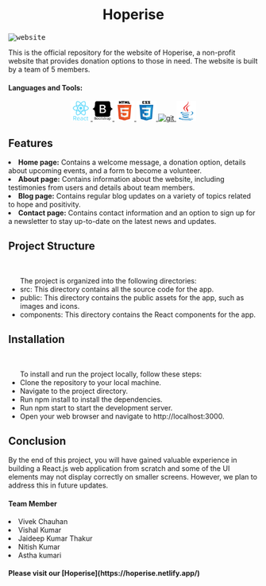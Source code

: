 <h1 align="center" >Hoperise</h1>
<kbd><img align="center" src="https://user-images.githubusercontent.com/116445326/229303236-dacf696a-f075-40fc-852a-824af723532f.png" alt="website"></kbd>

This is the official repository for the website of Hoperise, a non-profit website that provides donation options to those in need. The website is built by a team of 5 members.
<h4 align="left">Languages and Tools:</h4>
<p align="center"> 
     <a href="https://reactjs.org/" target="_blank" rel="noreferrer"> <img src="https://raw.githubusercontent.com/devicons/devicon/master/icons/react/react-original-wordmark.svg" alt="react" width="40" height="40"/> </a> 
    <a href="https://getbootstrap.com" target="_blank" rel="noreferrer"> <img src="https://raw.githubusercontent.com/devicons/devicon/master/icons/bootstrap/bootstrap-plain-wordmark.svg" alt="bootstrap" width="40" height="40"/> </a>
     <a href="https://www.w3.org/html/" target="_blank" rel="noreferrer"> <img src="https://raw.githubusercontent.com/devicons/devicon/master/icons/html5/html5-original-wordmark.svg" alt="html5" width="40" height="40"/> </a> 
    <a href="https://www.w3schools.com/css/" target="_blank" rel="noreferrer"> <img src="https://raw.githubusercontent.com/devicons/devicon/master/icons/css3/css3-original-wordmark.svg" alt="css3" width="40" height="40"/> </a> 
    <a href="https://git-scm.com/" target="_blank" rel="noreferrer"> <img src="https://www.vectorlogo.zone/logos/git-scm/git-scm-icon.svg" alt="git" width="40" height="40"/> </a> 
    <a href="https://www.java.com" target="_blank" rel="noreferrer"> <img src="https://raw.githubusercontent.com/devicons/devicon/master/icons/java/java-original.svg" alt="java" width="40" height="40"/> </a> 
   </p>

<h2>Features</h2>
<li><b>Home page:</b> Contains a welcome message, a donation option, details about upcoming events, and a form to become a volunteer.</li>
<li><b>About page:</b> Contains information about the website, including testimonies from users and details about team members.</li>
<li><b>Blog page:</b> Contains regular blog updates on a variety of topics related to hope and positivity.</li>
<li><b>Contact page:</b> Contains contact information and an option to sign up for a newsletter to stay up-to-date on the latest news and updates.</li>

<h2>Project Structure</h2><br/>
<ul>The project is organized into the following directories:
<li>src: This directory contains all the source code for the app.</li>
<li>public: This directory contains the public assets for the app, such as images and icons.</li>
<li>components: This directory contains the React components for the app.</li>
</ul>

<h2>Installation</h2><br/>
<ul>To install and run the project locally, follow these steps:
<li>Clone the repository to your local machine.</li>
<li>Navigate to the project directory.</li>
<li>Run npm install to install the dependencies.</li>
<li>Run npm start to start the development server.</li>
<li>Open your web browser and navigate to http://localhost:3000.</li>
</ul>


<h2>Conclusion</h2>
By the end of this project, you will have gained valuable experience in building a React.js web application from scratch and some of the UI elements may not display correctly on smaller screens. However, we plan to address this in future updates.

<h4>Team Member</h4>
<li>Vivek Chauhan</li>
<li>Vishal Kumar</li>
<li>Jaideep Kumar Thakur</li>
<li>Nitish Kumar</li>
<li>Astha kumari</li>

<h4>Please visit our [Hoperise](https://hoperise.netlify.app/)</h4>
